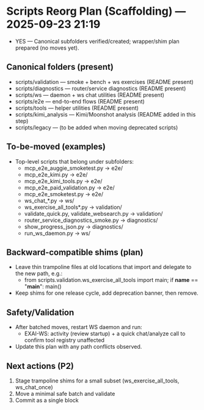 # Scripts Reorg Plan (Scaffolding) — 2025-09-23 21:19

- YES — Canonical subfolders verified/created; wrapper/shim plan prepared (no moves yet).

## Canonical folders (present)
- scripts/validation — smoke + bench + ws exercises (README present)
- scripts/diagnostics — router/service diagnostics (README present)
- scripts/ws — daemon + ws chat utilities (README present)
- scripts/e2e — end-to-end flows (README present)
- scripts/tools — helper utilities (README present)
- scripts/kimi_analysis — Kimi/Moonshot analysis (README added in this step)
- scripts/legacy — (to be added when moving deprecated scripts)

## To-be-moved (examples)
- Top-level scripts that belong under subfolders:
  - mcp_e2e_auggie_smoketest.py → e2e/
  - mcp_e2e_kimi.py → e2e/
  - mcp_e2e_kimi_tools.py → e2e/
  - mcp_e2e_paid_validation.py → e2e/
  - mcp_e2e_smoketest.py → e2e/
  - ws_chat_*.py → ws/
  - ws_exercise_all_tools*.py → validation/
  - validate_quick.py, validate_websearch.py → validation/
  - router_service_diagnostics_smoke.py → diagnostics/
  - show_progress_json.py → diagnostics/
  - run_ws_daemon.py → ws/

## Backward-compatible shims (plan)
- Leave thin trampoline files at old locations that import and delegate to the new path, e.g.:
  - from scripts.validation.ws_exercise_all_tools import main; if __name__ == "__main__": main()
- Keep shims for one release cycle, add deprecation banner, then remove.

## Safety/Validation
- After batched moves, restart WS daemon and run:
  - EXAI-WS: activity (review startup) + a quick chat/analyze call to confirm tool registry unaffected
- Update this plan with any path conflicts observed.

## Next actions (P2)
1) Stage trampoline shims for a small subset (ws_exercise_all_tools, ws_chat_once)
2) Move a minimal safe batch and validate
3) Commit as a single block

